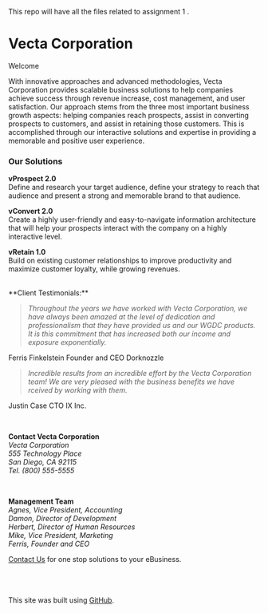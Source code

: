 
 This repo will have all the files related to assignment 1 .

# Vecta Corporation

Welcome

With innovative approaches and advanced methodologies, Vecta Corporation provides scalable business solutions to help companies achieve success through revenue increase, cost management, and user satisfaction. Our approach stems from the three most important business growth aspects: helping companies reach prospects, assist in converting prospects to customers, and assist in retaining those customers. This is accomplished through our interactive solutions and expertise in providing a memorable and positive user experience.

### Our Solutions 

**vProspect 2.0**<br/>
Define and research your target audience, define your strategy to reach that audience and present a strong and memorable brand to that audience.

**vConvert 2.0**<br/>
Create a highly user-friendly and easy-to-navigate information architecture that will help your prospects interact with the company on a highly interactive level.

**vRetain 1.0**<br/>
Build on existing customer relationships to improve productivity and maximize customer loyalty, while growing revenues.

<br/>
**Client Testimonials:**

>_Throughout the years we have worked with Vecta Corporation, we have always been amazed at the level of dedication and professionalism that they have provided us and our WGDC products. It is this commitment that has increased both our income and exposure exponentially._

Ferris Finkelstein
Founder and CEO
Dorknozzle

>_Incredible results from an incredible effort by the Vecta Corporation team! We are very pleased with the business benefits we have rceived by working with them._

Justin Case
CTO
IX Inc.


<br/>

**Contact Vecta Corporation**<br/>
_Vecta Corporation_<br/>
_555 Technology Place_<br/>
_San Diego, CA 92115_<br/>
_Tel. (800) 555-5555_


<br/>

**Management Team**<br/>
_Agnes, Vice President, Accounting_<br/>
_Damon, Director of Development_<br/>
_Herbert, Director of Human Resources_<br/>
_Mike, Vice President, Marketing_<br/>
_Ferris, Founder and CEO_
<br/>


[Contact Us](https://pages.github.com/) for one stop solutions to your eBusiness.


<br/> <br/> <br/> 
This site was built using [GitHub](https://pages.github.com/).
